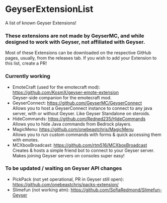 # GeyserExtensionList
A list of known Geyser Extensions!

### These extensions are not made by GeyserMC, and while designed to work with Geyser, not affiliated with Geyser. 

Most of these Extensions can be downloaded on the respective GitHub pages, usually, from the releases tab.
If you wish to add your Extension to this list, create a PR!

### Currently working
- EmoteCraft (used for the emotecraft mod): https://github.com/KosmX/geyser-emote-extension <br>
  Geyser-side companion for the emotecraft mod.
- GeyserConnect: https://github.com/GeyserMC/GeyserConnect <br>
  Allows you to host a GeyserConnect instance to connect to any java server, with or without Geyser. Like Geyser Standalone on steroids.
- HideCommands: https://github.com/Redned235/HideCommands <br>
  Allows you to hide Java commands from Bedrock players.
- MagicMenu: https://github.com/onebeastchris/MagicMenu <br>
  Allows you to run custom commands with forms & quick accessing them with emotes.
- MCXboxBroadcast: https://github.com/rtm516/MCXboxBroadcast <br>
  Creates & hosts a simple friend bot to connect to your Geyser server. Makes joining Geyser servers on consoles super easy!

### To be updated / waiting on Geyser API changes
- PickPack (not yet operational, PR in Geyser still open): https://github.com/onebeastchris/packs-extension/ <br>
- Slimefun (not working atm): https://github.com/SofiaRedmond/Slimefun-Geyser <br>
